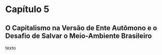 # Capítulo 5
## O Capitalismo na Versão de Ente Autômono e o Desafio de Salvar o Meio-Ambiente Brasileiro

texto


